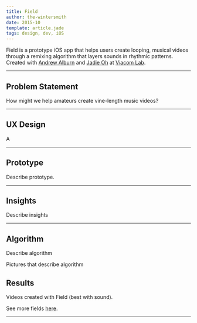 ```yaml
---
title: Field
author: the-wintersmith
date: 2015-10
template: article.jade
tags: design, dev, iOS
---
```


Field is a prototype iOS app that helps users create looping, musical videos through a remixing algorithm that layers sounds in rhythmic patterns. Created with [Andrew Alburn](https://www.linkedin.com/pub/andrew-alburn/54/157/a9) and [Jadie Oh](http://www.jadieoh.com/) at [Viacom Lab](http://www.viacomlab.com).


---

## Problem Statement
How might we help amateurs create vine-length music videos?

---

## UX Design

A

---

## Prototype


Describe prototype.

---

## Insights


Describe insights

---

## Algorithm


Describe algorithm

Pictures that describe algorithm

## Results

Videos created with Field (best with sound).

<div class="vine" id="iBE6xqJiKm3"></div>

<div class="vine" id="iBEgV6hxzt7"></div>

<div class="vine" id="iBEDbFnrZP7"></div>

<div class="vine" id="iBEDud3JjLY"></div>

<div class="vine" id="iBEwiF1IOmI"></div>


See more fields [here](https://vine.co/u/1278073875980595200).

<script src="/js/vineEmbed.js"></script> 
<script src="https://platform.vine.co/static/scripts/embed.js"></script> 

---
